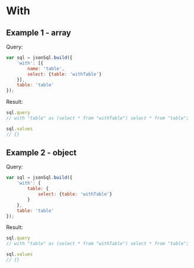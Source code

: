 # With

## Example 1 - array

Query:

``` js
var sql = jsonSql.build({
    'with': [{
        name: 'table',
        select: {table: 'withTable'}
    }],
    table: 'table'
});
```

Result:

``` js
sql.query
// with "table" as (select * from "withTable") select * from "table";

sql.values
// {}
```


## Example 2 - object

Query:

``` js
var sql = jsonSql.build({
    'with': {
        table: {
            select: {table: 'withTable'}
        }
    },
    table: 'table'
});
```

Result:

``` js
sql.query
// with "table" as (select * from "withTable") select * from "table";

sql.values
// {}
```
